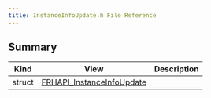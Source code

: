 ```yaml
---
title: InstanceInfoUpdate.h File Reference
---
```


## Summary
| Kind | View | Description |
|------|------|-------------|
|struct|[FRHAPI_InstanceInfoUpdate](/unreal-plugins/all/structfrhapi__instanceinfoupdate/#structFRHAPI__InstanceInfoUpdate)||
